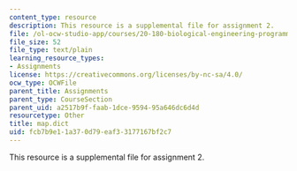 ```yaml
---
content_type: resource
description: This resource is a supplemental file for assignment 2.
file: /ol-ocw-studio-app/courses/20-180-biological-engineering-programming-spring-2006/fcb7b9e11a370d79eaf33177167bf2c7_map.dict
file_size: 52
file_type: text/plain
learning_resource_types:
- Assignments
license: https://creativecommons.org/licenses/by-nc-sa/4.0/
ocw_type: OCWFile
parent_title: Assignments
parent_type: CourseSection
parent_uid: a2517b9f-faab-1dce-9594-95a646dc6d4d
resourcetype: Other
title: map.dict
uid: fcb7b9e1-1a37-0d79-eaf3-3177167bf2c7
---
```

This resource is a supplemental file for assignment 2.